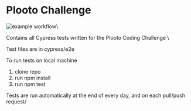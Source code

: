 # Plooto Challenge
![example workflow](https://github.com/waleedrizwan/plooto_challenge/actions/workflows/node.js.yml/badge.svg)\

Contains all Cypress tests written for the Plooto Coding Challenge \

Test files are in cypress/e2e

To run tests on local machine 
1. clone repo
2. run npm install
3. run npm test

Tests are run automatically at the end of every day, and on each pull/push request/






